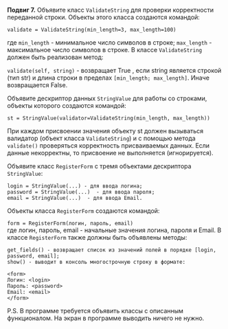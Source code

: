 **Подвиг 7.** Объявите класс `ValidateString` для проверки корректности переданной строки.
Объекты этого класса создаются командой:

`validate = ValidateString(min_length=3, max_length=100)`

где `min_length` - минимальное число символов в строке;
`max_length` - максимальное число символов в строке.
В классе `ValidateString` должен быть реализован метод:

`validate(self, string)` - возвращает True , если string является строкой (тип str) и длина строки 
в пределах `[min_length; max_length]`. Иначе возвращается False.

Объявите дескриптор данных `StringValue` для работы со строками, объекты которого создаются командой:

`st = StringValue(validator=ValidateString(min_length, max_length))`

При каждом присвоении значения объекту st должен вызываться валидатор (объект класса `ValidateString`) и с помощью 
метода `validate()` проверяться корректность присваиваемых данных.
Если данные некорректны, то присвоение не выполняется (игнорируется).

Объявите класс `RegisterForm` с тремя объектами дескриптора `StringValue`:

`login = StringValue(...) - для ввода логина;` \
`password = StringValue(...)  - для ввода пароля;` \
`email = StringValue(...)  - для ввода Email.`

Объекты класса `RegisterForm` создаются командой:

`form = RegisterForm(логин, пароль, email)` \
где логин, пароль, email - начальные значения логина, пароля и Email.
В классе `RegisterForm` также должны быть объявлены методы:

`get_fields() - возвращает список из значений полей в порядке [login, password, email];` \
`show() - выводит в консоль многострочную строку в формате:`

```
<form>
Логин: <login>
Пароль: <password>
Email: <email>
</form>
```

P.S. В программе требуется объявить классы с описанным функционалом. На экран в программе выводить ничего не нужно.
